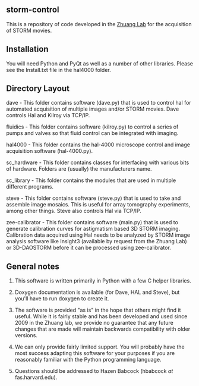 ## storm-control ##
This is a repository of code developed in the [Zhuang Lab](http://zhuang.harvard.edu) for the acquisition of STORM movies.

## Installation ##
You will need Python and PyQt as well as a number of other libraries. Please see the Install.txt file in the hal4000 folder.

## Directory Layout ##
dave - This folder contains software (dave.py) that is used to control hal for automated acquisition of multiple images and/or STORM movies. Dave controls Hal and Kilroy via TCP/IP.

fluidics - This folder contains software (kilroy.py) to control a series of pumps and valves so that fluid control can be integrated with imaging. 

hal4000 - This folder contains the hal-4000 microscope control and image acquisition software (hal-4000.py).

sc_hardware - This folder contains classes for interfacing with various bits of hardware. Folders are (usually) the manufacturers name.

sc_library - This folder contains the modules that are used in multiple different programs.

steve - This folder contains software (steve.py) that is used to take and assemble image mosaics. This is useful for array tomography experiments, among other things. Steve also controls Hal via TCP/IP.

zee-calibrator - This folder contains software (main.py) that is used to generate calibration curves for astigmatism based 3D STORM imaging. Calibration data acquired using Hal needs to be analyzed by STORM image analysis software like Insight3 (available by request from the Zhuang Lab) or 3D-DAOSTORM before it can be processed using zee-calibrator.

## General notes ##
1. This software is written primarily in Python with a few C helper libraries.

2. Doxygen documentation is available (for Dave, HAL and Steve), but you'll have to run doxygen to create it.

3. The software is provided "as is" in the hope that others might find it useful. While it is fairly stable and has been developed and used since 2009 in the Zhuang lab, we provide no guarantee that any future changes that are made will maintain backwards compatibility with older versions.

4. We can only provide fairly limited support. You will probably have the most success adapting this software for your purposes if you are reasonably familiar with the Python programming language.

5. Questions should be addressed to Hazen Babcock (hbabcock _at_ fas.harvard.edu).
